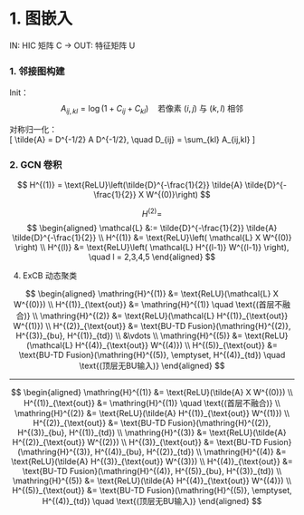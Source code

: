 # 1. 图嵌入
IN: HIC 矩阵 C -> OUT: 特征矩阵 U

### 1. 邻接图构建
Init：
$$
A_{ij,kl} = \log(1 + C_{ij} + C_{kl}) \quad \text{若像素 } (i,j) \text{ 与 } (k,l) \text{ 相邻}
$$

对称归一化：  
     \[
     \tilde{A} = D^{-1/2} A D^{-1/2}, \quad D_{ij} = \sum_{kl} A_{ij,kl}
     \]

 ### 2. GCN 卷积

$$
 H^{(1)} = \text{ReLU}\left(\tilde{D}^{-\frac{1}{2}} \tilde{A} \tilde{D}^{-\frac{1}{2}} X W^{(0)}\right)
$$

$$
 H^{(2)} = 
$$
$$
\begin{aligned}
\mathcal{L} &:= \tilde{D}^{-\frac{1}{2}} \tilde{A} \tilde{D}^{-\frac{1}{2}} \\
H^{(1)} &= \text{ReLU}\left( \mathcal{L} X W^{(0)} \right) \\
H^{(l)} &= \text{ReLU}\left( \mathcal{L} H^{(l-1)} W^{(l-1)} \right), \quad l = 2,3,4,5
\end{aligned}
$$

 4. ExCB 动态聚类

$$
\begin{aligned}
\mathring{H}^{(1)} &= \text{ReLU}(\mathcal{L} X W^{(0)}) \\
H^{(1)}_{\text{out}} &= \mathring{H}^{(1)} \quad \text{(首层不融合)} \\
\mathring{H}^{(2)} &= \text{ReLU}(\mathcal{L} H^{(1)}_{\text{out}} W^{(1)}) \\
H^{(2)}_{\text{out}} &= \text{BU-TD Fusion}(\mathring{H}^{(2)}, H^{(3)}_{bu}, H^{(1)}_{td}) \\
&\vdots \\
\mathring{H}^{(5)} &= \text{ReLU}(\mathcal{L} H^{(4)}_{\text{out}} W^{(4)}) \\
H^{(5)}_{\text{out}} &= \text{BU-TD Fusion}(\mathring{H}^{(5)}, \emptyset, H^{(4)}_{td}) \quad \text{(顶层无BU输入)}
\end{aligned}
$$

---
$$
\begin{aligned}
\mathring{H}^{(1)} &= \text{ReLU}(\tilde{A} X W^{(0)}) \\
H^{(1)}_{\text{out}} &= \mathring{H}^{(1)} \quad \text{(首层不融合)} \\
\mathring{H}^{(2)} &= \text{ReLU}(\tilde{A} H^{(1)}_{\text{out}} W^{(1)}) \\
H^{(2)}_{\text{out}} &= \text{BU-TD Fusion}(\mathring{H}^{(2)}, H^{(3)}_{bu}, H^{(1)}_{td}) \\
\mathring{H}^{(3)} &= \text{ReLU}(\tilde{A} H^{(2)}_{\text{out}} W^{(2)}) \\
H^{(3)}_{\text{out}} &= \text{BU-TD Fusion}(\mathring{H}^{(3)}, H^{(4)}_{bu}, H^{(2)}_{td}) \\
\mathring{H}^{(4)} &= \text{ReLU}(\tilde{A} H^{(3)}_{\text{out}} W^{(3)}) \\
H^{(4)}_{\text{out}} &= \text{BU-TD Fusion}(\mathring{H}^{(4)}, H^{(5)}_{bu}, H^{(3)}_{td}) \\
\mathring{H}^{(5)} &= \text{ReLU}(\tilde{A} H^{(4)}_{\text{out}} W^{(4)}) \\
H^{(5)}_{\text{out}} &= \text{BU-TD Fusion}(\mathring{H}^{(5)}, \emptyset, H^{(4)}_{td}) \quad \text{(顶层无BU输入)}
\end{aligned}
$$